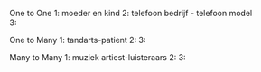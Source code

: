One to One
1: moeder en kind
2: telefoon bedrijf - telefoon model    
3: 

One to Many
1: tandarts-patient
2:
3:

Many to Many
1: muziek artiest-luisteraars
2:
3: 